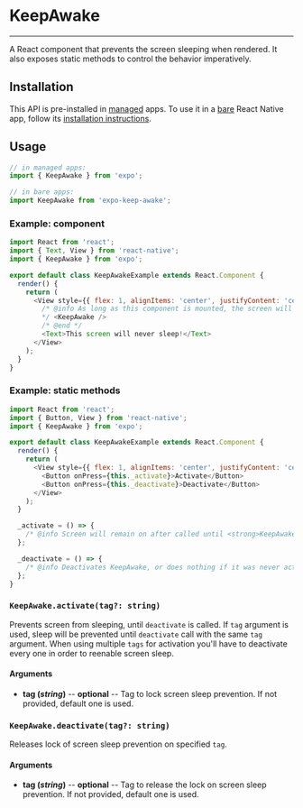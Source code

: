 # KeepAwake

---

A React component that prevents the screen sleeping when rendered. It also exposes static methods to control the behavior imperatively.

## Installation

This API is pre-installed in [managed](../../introduction/managed-vs-bare/#managed-workflow) apps. To use it in a [bare](../../introduction/managed-vs-bare/#bare-workflow) React Native app, follow its [installation instructions](https://github.com/expo/expo/tree/master/packages/expo-keep-awake).

## Usage

```js
// in managed apps:
import { KeepAwake } from 'expo';

// in bare apps:
import KeepAwake from 'expo-keep-awake';
```

### Example: component

```javascript
import React from 'react';
import { Text, View } from 'react-native';
import { KeepAwake } from 'expo';

export default class KeepAwakeExample extends React.Component {
  render() {
    return (
      <View style={{ flex: 1, alignItems: 'center', justifyContent: 'center' }}>
        /* @info As long as this component is mounted, the screen will not turn off from being idle.
        */ <KeepAwake />
        /* @end */
        <Text>This screen will never sleep!</Text>
      </View>
    );
  }
}
```

### Example: static methods

```javascript
import React from 'react';
import { Button, View } from 'react-native';
import { KeepAwake } from 'expo';

export default class KeepAwakeExample extends React.Component {
  render() {
    return (
      <View style={{ flex: 1, alignItems: 'center', justifyContent: 'center' }}>
        <Button onPress={this._activate}>Activate</Button>
        <Button onPress={this._deactivate}>Deactivate</Button>
      </View>
    );
  }

  _activate = () => {
    /* @info Screen will remain on after called until <strong>KeepAwake.deactivate()</strong> is called. */ KeepAwake.activate(); /* @end */
  };

  _deactivate = () => {
    /* @info Deactivates KeepAwake, or does nothing if it was never activated. */ KeepAwake.deactivate(); /* @end */
  };
}
```

### `KeepAwake.activate(tag?: string)`

Prevents screen from sleeping, until `deactivate` is called.
If `tag` argument is used, sleep will be prevented until `deactivate` call with the same `tag` argument. When using multiple `tags` for activation you'll have to deactivate every one in order to reenable screen sleep.

#### Arguments

- **tag (_string_)** -- **optional** -- Tag to lock screen sleep prevention. If not provided, default one is used.

### `KeepAwake.deactivate(tag?: string)`

Releases lock of screen sleep prevention on specified `tag`.

#### Arguments

- **tag (_string_)** -- **optional** -- Tag to release the lock on screen sleep prevention. If not provided, default one is used.
